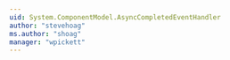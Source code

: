 ```yaml
---
uid: System.ComponentModel.AsyncCompletedEventHandler
author: "stevehoag"
ms.author: "shoag"
manager: "wpickett"
---
```

